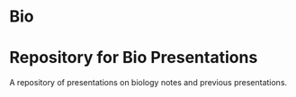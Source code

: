 # Bio
Repository for Bio Presentations
================================

A repository of presentations on biology notes and previous presentations.
